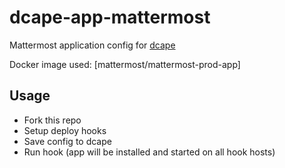 # dcape-app-mattermost

Mattermost application config for [dcape](https://github/com/dopos/dcape)

Docker image used: [mattermost/mattermost-prod-app]

## Usage

* Fork this repo
* Setup deploy hooks
* Save config to dcape
* Run hook (app will be installed and started on all hook hosts)


